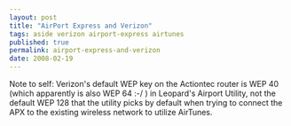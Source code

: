 ```yaml
---
layout: post
title: "AirPort Express and Verizon"
tags: aside verizon airport-express airtunes
published: true
permalink: airport-express-and-verizon
date: 2008-02-19
---
```


Note to self: Verizon's default WEP key on the Actiontec router is WEP 40 (which apparently is also WEP 64 :-/ ) in Leopard's Airport Utility, not the default WEP 128 that the utility picks by default when trying to connect the APX to the existing wireless network to utilize AirTunes.
